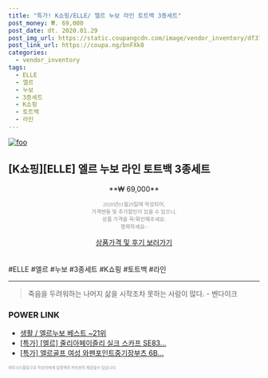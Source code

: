 ```yaml
--- 
title: "특가! K쇼핑/ELLE/ 엘르 누보 라인 토트백 3종세트" 
post_money: ₩. 69,000 
post_date: dt. 2020.01.29 
post_img_url: https://static.coupangcdn.com/image/vendor_inventory/df37/ddfecb97ce14ce01a77dc3f46775fa2faa91f1abaec0e39079be1596c91f.jpg 
post_link_url: https://coupa.ng/bnFXk8 
categories: 
  - vendor_inventory 
tags: 
  - ELLE 
  - 엘르 
  - 누보 
  - 3종세트 
  - K쇼핑 
  - 토트백 
  - 라인 
--- 
```

[![foo](https://static.coupangcdn.com/image/vendor_inventory/df37/ddfecb97ce14ce01a77dc3f46775fa2faa91f1abaec0e39079be1596c91f.jpg)](https://coupa.ng/bnFXk8) 

## [K쇼핑][ELLE] 엘르 누보 라인 토트백 3종세트 
<p style="text-align: center;">**₩ 69,000**</p> 
<p style="text-align: center;"><span style="color: #898c8f; font-family: Georgia,Times,serif; font-size: 0.75em;">2020년01월29일에 작성되어, <br>가격변동 및 추가할인이 있을 수 있으니,<br> 상품 가격을 꼭!확인해주세요.<br>행복하세요~</span> 
</p>	 
<div markdown="0" style="text-align: center;"><a href="https://coupa.ng/bnFXk8" class="btn btn--success">상품가격 및 후기 보러가기</a></div> 
<br><br> 
  #ELLE #엘르 #누보 #3종세트 #K쇼핑 #토트백 #라인 
<hr> 

> 죽음을 두려워하는 나머지 삶을 시작조차 못하는 사람이 많다. - 벤다이크 


### POWER LINK

* <a href="https://blog.naver.com/santokki14/221788275083" target="_blank">생활 / 엘르누보 베스트 ~21위</a>
* <a href="https://blog.naver.com/santokki14/221789349402" target="_blank">[특가] [엘르] 줄리아페이즐리 실크 스카프 SE83...</a>
* <a href="https://blog.naver.com/an0733/221787896394" target="_blank">[특가] 엘르골프 여성 와펜포인트중기장부츠 6B...</a>

<span style="color: #898c8f; font-family: Georgia,Times,serif; font-size: 0.55em;">파트너스활동으로 작성자에게 일정액의 커미션이 제공될수 있습니다.</span> 
